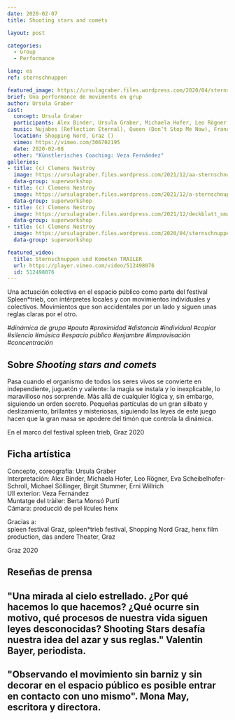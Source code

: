 ```yaml
---
date: 2020-02-07
title: Shooting stars and comets

layout: post

categories:
  - Group
  - Performance

lang: es
ref: sternschnuppen

featured_image: https://ursulagraber.files.wordpress.com/2020/04/sternschnuppen_clemens_nestroy_42.jpg?w=500&fit=crop
brief: Una performance de moviments en grup
author: Ursula Graber
cast:
  concept: Ursula Graber
  participants: Alex Binder, Ursula Graber, Michaela Hofer, Leo Rögner, Eva Scheibelhofer-Schroll, Michael Söllinger, Birgit Stummer, Erni Willrich
  music: Nujabes (Reflection Eternal), Queen (Don‘t Stop Me Now), France Gall (Au Claire De La Lune), Camille (1, 2, 3)
  location: Shopping Nord, Graz ()
  vimeo: https://vimeo.com/306702195
  date: 2020-02-08
  other: "Künstlerisches Coaching: Veza Fernández"
galleries:
- title: (c) Clemens Nestroy
  image: https://ursulagraber.files.wordpress.com/2021/12/aa-sternschnuppen_clemens_nestroy_25_small.jpg?w=2500&fit=crop
  data-group: superworkshop
- title: (c) Clemens Nestroy
  image: https://ursulagraber.files.wordpress.com/2021/12/a-sternschnuppen_clemens_nestroy_35_small.jpg?w=2500&fit=crop
  data-group: superworkshop
- title: (c) Clemens Nestroy
  image: https://ursulagraber.files.wordpress.com/2021/12/deckblatt_small.jpg?w=2500&fit=crop
  data-group: superworkshop
- title: (c) Clemens Nestroy
  image: https://ursulagraber.files.wordpress.com/2020/04/sternschnuppen_clemens_nestroy_42.jpg
  data-group: superworkshop

featured_video:
  title: Sternschnuppen und Kometen TRAILER
  url: https://player.vimeo.com/video/512498076
  id: 512498076
---
```

Una actuación colectiva en el espacio público como parte del festival Spleen*trieb, con intérpretes locales y con movimientos individuales y colectivos. Movimientos que son accidentales por un lado y siguen unas reglas claras por el otro.

*#dinámica de grupo #pauta #proximidad #distancia #individual #copiar #silencio #música #espacio público #enjambre #improvisación #concentración*


<!--plop-->

## Sobre *Shooting stars and comets*
Pasa cuando el organismo de todos los seres vivos se convierte en independiente, juguetón y valiente: la magia se instala y lo inexplicable, lo maravilloso nos sorprende. Más allá de cualquier lógica y, sin embargo, siguiendo un orden secreto. Pequeñas partículas de un gran silbato y deslizamiento, brillantes y misteriosas, siguiendo las leyes de este juego hacen que la gran masa se apodere del timón que controla la dinámica.

En el marco del festival spleen trieb, Graz 2020



<!--plop-->

## Ficha artística


Concepto, coreografía: Ursula Graber<br>
Interpretación: Alex Binder, Michaela Hofer, Leo Rögner, Eva Scheibelhofer-Schroll, Michael Söllinger, Birgit Stummer, Erni Willrich <br>
Ull exterior: Veza Fernández<br>
Muntatge del tràiler: Berta Monsó Purtí<br>
Cámara: producció de pel·lícules henx

Gracias a:<br>
spleen festival Graz, spleen*trieb festival, Shopping Nord Graz, henx film production, das andere Theater, Graz<br>

Graz 2020

## Reseñas de prensa

## "Una mirada al cielo estrellado. ¿Por qué hacemos lo que hacemos? ¿Qué ocurre sin motivo, qué procesos de nuestra vida siguen leyes desconocidas? Shooting Stars desafía nuestra idea del azar y sus reglas." Valentin Bayer, periodista.



## "Observando el movimiento sin barniz y sin decorar en el espacio público es posible entrar en contacto con uno mismo". Mona May, escritora y directora.




<!--[![Totem](https://i.vimeocdn.com/video/746500438_640.jpg)](https://player.vimeo.com/video/306702195)-->

